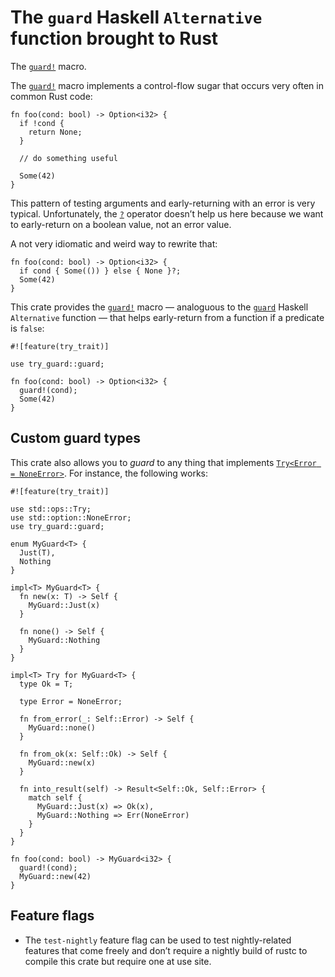 # The `guard` Haskell `Alternative` function brought to Rust

<!-- cargo-sync-readme start -->

The [`guard!`] macro.

The [`guard!`] macro implements a control-flow sugar that occurs very often in common Rust code:

```
fn foo(cond: bool) -> Option<i32> {
  if !cond {
    return None;
  }

  // do something useful

  Some(42)
}
```

This pattern of testing arguments and early-returning with an error is very typical.
Unfortunately, the [`?`] operator doesn’t help us here because we want to early-return on a
boolean value, not an error value.

A not very idiomatic and weird way to rewrite that:

```
fn foo(cond: bool) -> Option<i32> {
  if cond { Some(()) } else { None }?;
  Some(42)
}
```

This crate provides the [`guard!`] macro — analoguous to the [`guard`] Haskell `Alternative`
function — that helps early-return from a function if a predicate is `false`:

```
#![feature(try_trait)]

use try_guard::guard;

fn foo(cond: bool) -> Option<i32> {
  guard!(cond);
  Some(42)
}
```

## Custom guard types

This crate also allows you to _guard_ to any thing that implements [`Try<Error = NoneError>`].
For instance, the following works:

```
#![feature(try_trait)]

use std::ops::Try;
use std::option::NoneError;
use try_guard::guard;

enum MyGuard<T> {
  Just(T),
  Nothing
}

impl<T> MyGuard<T> {
  fn new(x: T) -> Self {
    MyGuard::Just(x)
  }

  fn none() -> Self {
    MyGuard::Nothing
  }
}

impl<T> Try for MyGuard<T> {
  type Ok = T;

  type Error = NoneError;

  fn from_error(_: Self::Error) -> Self {
    MyGuard::none()
  }

  fn from_ok(x: Self::Ok) -> Self {
    MyGuard::new(x)
  }

  fn into_result(self) -> Result<Self::Ok, Self::Error> {
    match self {
      MyGuard::Just(x) => Ok(x),
      MyGuard::Nothing => Err(NoneError)
    }
  }
}

fn foo(cond: bool) -> MyGuard<i32> {
  guard!(cond);
  MyGuard::new(42)
}
```

## Feature flags

  - The `test-nightly` feature flag can be used to test nightly-related features that come
    freely and don’t require a nightly build of rustc to compile this crate but require one at
    use site.

[`guard!`]: guard
[`guard`]: http://hackage.haskell.org/package/base-4.12.0.0/docs/Control-Monad.html#v:guard
[`?`]: https://doc.rust-lang.org/std/ops/trait.Try.html
[`Try<Error = NoneError>`]: https://doc.rust-lang.org/std/ops/trait.Try.html

<!-- cargo-sync-readme end -->
